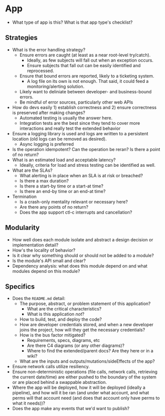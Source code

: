 # App

- What type of app is this? What is that app type's checklist?

## Strategies

- What is the error handling strategy?
    - Ensure errors are caught (at least as a near root-level try/catch).
        - Ideally, as few subjects will fall out when an exception occurs.
        - Ensure subjects that fall out can be easily identified and
        reprocessed.
    - Ensure that bound errors are reported, likely to a ticketing system.
        - A log file on its own is not enough. That said, it could feed a
        monitoring/alerting solution.
    - Likely want to deliniate between developer- and business-bound errors.
    - Be mindful of error sources, particularly other web APIs
- How do devs easily 1) establish correctness and 2) ensure correctness is
preserved after making changes?
    - Automated testing is usually the answer here.
    - Integration tests are the best since they tend to cover more interactions
    and really test the extended behavior
- Ensure a logging library is used and logs are written to a persistent location
(old logs can be removed as desired).
    - Async logging is preferred
- Is the operation idempotent? Can the operation be reran? Is there a point of
no return?
- What is an estimated load and acceptable latency?
    - Ideally, criteria for load and stress testing can be identified as well.
- What are the SLAs?
    - What alerting is in place when an SLA is at risk or breached?
    - Is there a max duration?
    - Is there a start-by time or a start-at time?
    - Is there an end-by time or an end-at time?
- Termination
    - Is a crash-only mentality relevant or necessary here?
    - Are there any points of no return?
    - Does the app support ctl-c interrupts and cancellation?

## Modularity

- How well does each module isolate and abstract a design decision or
implementation detail?
- How's the locality of behavior?
- Is it clear why something should or should not be added to a module?
- Is the module's API small and clear?
- Dependency analysis: what does this module depend on and what modules depend
on this module?

## Specifics

- Does the `README.md` detail:
    - The purpose, abstract, or problem statement of this application?
        - What are the critical characteristics?
        - What is this application *not*?
    - How to build, test, and deploy the code?
    - How are developer credentials stored, and when a new developer joins the
    project, how will they get the necessary credentials?
    - How is the bus factor mitigated?
        - Requirements, specs, diagrams, etc
        - Are there C4 diagrams (or any other diagrams)?
        - Where to find the extended/parent docs? Are they here or in a wiki?
    - What are the inputs and outputs/mutations/sideEffects of the app?
- Ensure network calls utilize resiliency.
- Ensure non-deterministic operations (file calls, network calls, retrieving the
current date/time) are either pushed to the boundary of the system or are placed
behind a swappable abstraction.
- Where the app will be deployed, how it will be deployed (ideally a pipeline),
and how will it be ran (and under what account, and what perms will that account
need (and does that account only have perms to what it needs))?
- Does the app make any events that we'd want to publish?

